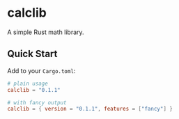 # calclib

A simple Rust math library.

## Quick Start

Add to your `Cargo.toml`:

```toml
# plain usage
calclib = "0.1.1"

# with fancy output
calclib = { version = "0.1.1", features = ["fancy"] }
